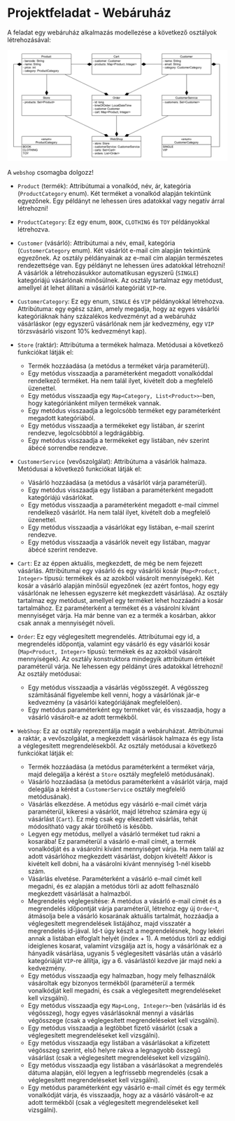 # Projektfeladat - Webáruház

A feladat egy webáruház alkalmazás modellezése a következő osztályok létrehozásával:

![Webshop](images/webshop.png)

A `webshop` csomagba dolgozz!

* `Product` (termék): Attribútumai a vonalkód, név, ár, kategória (`ProductCategory` enum). Két terméket a
  vonalkód alapján tekintünk egyezőnek. Egy példányt ne lehessen üres adatokkal vagy negatív árral létrehozni!

* `ProductCategory`: Ez egy enum, `BOOK`, `CLOTHING` és `TOY` példányokkal létrehozva.

* `Customer` (vásárló): Attribútumai a név, email, kategória (`CustomerCategory` enum). Két vásárlót e-mail cím
  alapján tekintünk egyezőnek. Az osztály példányainak az e-mail cím alapján természetes rendezettsége van. Egy
  példányt ne lehessen üres adatokkal létrehozni! A vásárlók a létrehozásukkor automatikusan egyszerű (`SINGLE`)
  kategóriájú vásárlónak minősülnek. Az osztály tartalmaz egy metódust, amellyel át lehet állítani a vásárlói
  kategóriát `VIP`-re.

* `CustomerCategory`: Ez egy enum, `SINGLE` és `VIP` példányokkal létrehozva. Attribútuma: egy
  egész szám, amely megadja, hogy az egyes vásárlói kategóriáknak hány százalékos kedvezményt ad a webáruház
  vásárláskor (egy egyszerű vásárlónak nem jár kedvezmény, egy `VIP` törzsvásárló viszont 10% kedvezményt kap).

* `Store` (raktár): Attribútuma a termékek halmaza. Metódusai a következő funkciókat látják el:
  * Termék hozzáadása (a metódus a terméket várja paraméterül).
  * Egy metódus visszaadja a paraméterként megadott vonalkóddal rendelkező terméket. Ha nem talál ilyet,
    kivételt dob a megfelelő üzenettel.
  * Egy metódus visszaadja egy `Map<Category, List<Product>>`-ben, hogy kategóriánként milyen termékek vannak.
  * Egy metódus visszaadja a legolcsóbb terméket egy paraméterként megadott kategóriából.
  * Egy metódus visszaadja a termékeket egy listában, ár szerint rendezve, legolcsóbbtól a legdrágábbig.
  * Egy metódus visszaadja a termékeket egy listában, név szerint ábécé sorrendbe rendezve.

* `CustomerService` (vevőszolgálat): Attribútuma a vásárlók halmaza. Metódusai a következő funkciókat látják el:
  * Vásárló hozzáadása (a metódus a vásárlót várja paraméterül).
  * Egy metódus visszaadja egy listában a paraméterként megadott kategóriájú vásárlókat.
  * Egy metódus visszaadja a paraméterként megadott e-mail címmel rendelkező vásárlót. Ha nem talál ilyet,
    kivételt dob a megfelelő üzenettel.
  * Egy metódus visszaadja a vásárlókat egy listában, e-mail szerint rendezve.
  * Egy metódus visszaadja a vásárlók neveit egy listában, magyar ábécé szerint rendezve.

* `Cart`: Ez az éppen aktuális, megkezdett, de még be nem fejezett vásárlás. Attribútumai egy vásárló
  és egy vásárlói kosár (`Map<Product, Integer>` típusú: termékek és az azokból vásárolt mennyiségek). Két kosár a
  vásárló alapján minősül egyezőnek (ez azért fontos, hogy egy vásárlónak ne lehessen egyszerre két megkezdett vásárlása).
  Az osztály tartalmaz egy metódust, amellyel egy terméket lehet hozzáadni a kosár tartalmához. Ez paraméterként
  a terméket és a vásárolni kívánt mennyiséget várja. Ha már benne van ez a termék a kosárban, akkor
  csak annak a mennyiségét növeli.

* `Order`: Ez egy véglegesített megrendelés. Attribútumai egy id, a megrendelés időpontja, valamint egy vásárló és
  egy vásárlói kosár (`Map<Product, Integer>` típusú: termékek és az azokból vásárolt mennyiségek). Az osztály
  konstruktora mindegyik attribútum értékét paraméterül várja. Ne lehessen egy példányt üres adatokkal létrehozni!
  Az osztály metódusai:
  * Egy metódus visszaadja a vásárlás végösszegét. A végösszeg számításánál figyelembe kell
    venni, hogy a vásárlónak jár-e kedvezmény (a vásárlói kategóriájának megfelelően).
  * Egy metódus paraméterként egy terméket vár, és visszaadja, hogy a vásárló vásárolt-e az adott termékből.

* `WebShop`: Ez az osztály reprezentálja magát a webáruházat. Attribútumai a raktár, a vevőszolgálat,
  a megkezdett vásárlások halmaza és egy lista a véglegesített megrendelésekből. Az osztály metódusai
  a következő funkciókat látják el:
  * Termék hozzáadása (a metódus paraméterként a terméket várja, majd delegálja a kérést a `Store` osztály
    megfelelő metódusának).
  * Vásárló hozzáadása (a metódus paraméterként a vásárlót várja, majd delegálja a kérést a `CustomerService` osztály
    megfelelő metódusának).
  * Vásárlás elkezdése. A metódus egy vásárló e-mail címét várja paraméterül, kikeresi a vásárlót, majd
    létrehoz számára egy új vásárlást (`Cart`). Ez még csak egy elkezdett vásárlás, tehát módosítható vagy
    akár törölhető is később.
  * Legyen egy metódus, mellyel a vásárló terméket tud rakni a kosarába! Ez paraméterül a vásárló e-mail címét,
    a termék vonalkódját és a vásárolni kívánt mennyiséget várja. Ha nem talál az adott vásárlóhoz megkezdett
    vásárlást, dobjon kivételt! Akkor is kivételt kell dobni, ha a vásárolni kívánt mennyiség 1-nél kisebb szám.
  * Vásárlás elvetése. Paraméterként a vásárló e-mail címét kell megadni, és ez alapján a metódus törli az adott
    felhasználó megkezdett vásárlását a halmazból.
  * Megrendelés véglegesítése: A metódus a vásárló e-mail címét és a megrendelés időpontját várja paraméterül,
    létrehoz egy új `Order`-t, átmásolja bele a vásárló kosarának aktuális tartalmát, hozzáadja a véglegesített
    megrendelések listájához, majd visszatér a megrendelés id-jával.
    Id-t úgy készít a megrendelésnek, hogy lekéri annak a listában elfoglalt helyét (index + 1). A metódus törli az eddigi
    ideiglenes kosarat, valamint vizsgálja azt is, hogy a vásárlónak ez a hányadik vásárlása, ugyanis 5 véglegesített
    vásárlás után a vásárló kategóriáját `VIP`-re állítja, így a 6. vásárlástól kezdve jár majd neki a kedvezmény.
  * Egy metódus visszaadja egy halmazban, hogy mely felhasználók vásároltak egy bizonyos termékből (paraméterül a
    termék vonalkódját kell megadni, és csak a véglegesített megrendeléseket kell vizsgálni).
  * Egy metódus visszaadja egy `Map<Long, Integer>`-ben (vásárlás id és végösszeg), hogy egyes vásárlásoknál mennyi a
    vásárlás végösszege (csak a véglegesített megrendeléseket kell vizsgálni).
  * Egy metódus visszaadja a legtöbbet fizető vásárlót (csak a véglegesített megrendeléseket kell vizsgálni).
  * Egy metódus visszaadja egy listában a vásárlásokat a kifizetett végösszeg szerint, első helyre rakva a
    legnagyobb összegű vásárlást (csak a véglegesített megrendeléseket kell vizsgálni).
  * Egy metódus visszaadja egy listában a vásárlásokat a megrendelés dátuma alapján, elöl legyen a legfrissebb megrendelés
    (csak a véglegesített megrendeléseket kell vizsgálni).
  * Egy metódus paraméterként egy vásárló e-mail címét és egy termék vonalkódját várja, és visszaadja, hogy az a
    vásárló vásárolt-e az adott termékből (csak a véglegesített megrendeléseket kell vizsgálni).
  